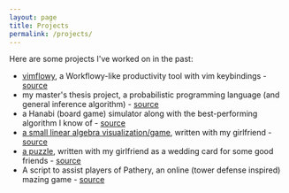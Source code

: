 ```yaml
---
layout: page
title: Projects
permalink: /projects/
---
```


Here are some projects I've worked on in the past:

- [vimflowy](http://vimflowy.netlify.com), a Workflowy-like productivity tool with vim keybindings - [source](https://github.com/WuTheFWasThat/vimflowy)
- my master's thesis project, a probabilistic programming language (and general inference algorithm) - [source](https://github.com/WuTheFWasThat/Church-interpreter)
- a Hanabi (board game) simulator along with the best-performing algorithm I know of - [source](https://github.com/WuTheFWasThat/hanabi.rs)
- [a small linear algebra visualization/game](https://span.bitballoon.com/), written with my girlfriend - [source](https://github.com/WuTheFWasThat/EigenSeeClearlyNow)
- [a puzzle](https://teach-us.netlify.com/teach_us.html), written with my girlfriend as a wedding card for some good friends - [source](https://github.com/WuTheFWasThat/teach_us)
- A script to assist players of Pathery, an online (tower defense inspired) mazing game - [source](https://github.com/WuTheFWasThat/midnighttherapy)
